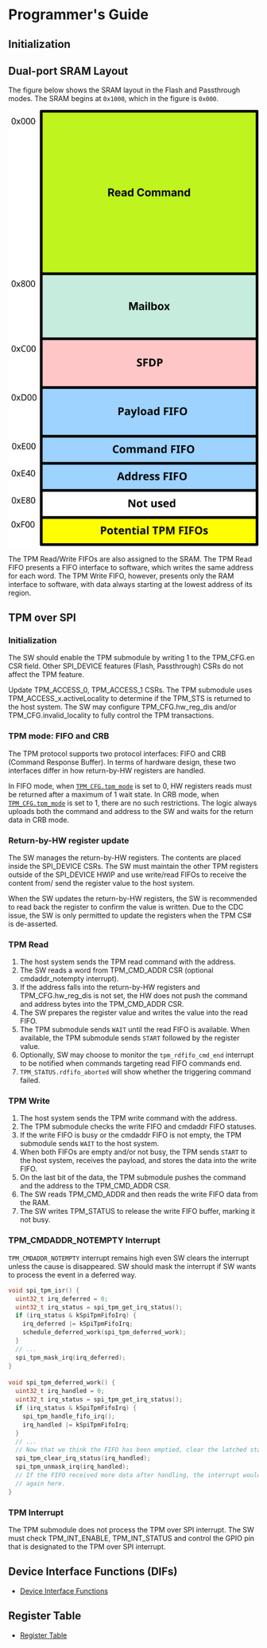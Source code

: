 # Programmer's Guide

## Initialization

## Dual-port SRAM Layout

The figure below shows the SRAM layout in the Flash and Passthrough modes.
The SRAM begins at `0x1000`, which in the figure is `0x000`.

![SPI Device Dual-port SRAM Layout](../doc/spid_sram_layout.svg)

The TPM Read/Write FIFOs are also assigned to the SRAM.
The TPM Read FIFO presents a FIFO interface to software, which writes the same address for each word.
The TPM Write FIFO, however, presents only the RAM interface to software, with data always starting at the lowest address of its region.

## TPM over SPI

### Initialization

The SW should enable the TPM submodule by writing 1 to the TPM_CFG.en CSR field.
Other SPI_DEVICE features (Flash, Passthrough) CSRs do not affect the TPM feature.

Update TPM_ACCESS_0, TPM_ACCESS_1 CSRs.
The TPM submodule uses TPM_ACCESS_x.activeLocality to determine if the TPM_STS is returned to the host system.
The SW may configure TPM_CFG.hw_reg_dis and/or TPM_CFG.invalid_locality to fully control the TPM transactions.

### TPM mode: FIFO and CRB

The TPM protocol supports two protocol interfaces: FIFO and CRB (Command Response Buffer).
In terms of hardware design, these two interfaces differ in how return-by-HW registers are handled.

In FIFO mode, when [`TPM_CFG.tpm_mode`](registers.md#tpm_cfg) is set to 0, HW registers reads must be returned after a maximum of 1 wait state.
In CRB mode, when [`TPM_CFG.tpm_mode`](registers.md#tpm_cfg) is set to 1, there are no such restrictions.
The logic always uploads both the command and address to the SW and waits for the return data in CRB mode.

### Return-by-HW register update

The SW manages the return-by-HW registers.
The contents are placed inside the SPI_DEVICE CSRs.
The SW must maintain the other TPM registers outside of the SPI_DEVICE HWIP and use write/read FIFOs to receive the content from/ send the register value to the host system.

When the SW updates the return-by-HW registers, the SW is recommended to read back the register to confirm the value is written.
Due to the CDC issue, the SW is only permitted to update the registers when the TPM CS# is de-asserted.

### TPM Read

1. The host system sends the TPM read command with the address.
2. The SW reads a word from TPM_CMD_ADDR CSR (optional cmdaddr_notempty interrupt).
  1. If the address falls into the return-by-HW registers and TPM_CFG.hw_reg_dis is not set, the HW does not push the command and address bytes into the TPM_CMD_ADDR CSR.
3. The SW prepares the register value and writes the value into the read FIFO.
4. The TPM submodule sends `WAIT` until the read FIFO is available.
   When available, the TPM submodule sends `START` followed by the register value.
5. Optionally, SW may choose to monitor the `tpm_rdfifo_cmd_end` interrupt to be notified when commands targeting read FIFO commands end.
  1. `TPM_STATUS.rdfifo_aborted` will show whether the triggering command failed.

### TPM Write

1. The host system sends the TPM write command with the address.
2. The TPM submodule checks the write FIFO and cmdaddr FIFO statuses.
3. If the write FIFO is busy or the cmdaddr FIFO is not empty, the TPM submodule sends `WAIT` to the host system.
4. When both FIFOs are empty and/or not busy, the TPM sends `START` to the host system, receives the payload, and stores the data into the write FIFO.
5. On the last bit of the data, the TPM submodule pushes the command and the address to the TPM_CMD_ADDR CSR.
6. The SW reads TPM_CMD_ADDR and then reads the write FIFO data from the RAM.
7. The SW writes TPM_STATUS to release the write FIFO buffer, marking it not busy.

### TPM_CMDADDR_NOTEMPTY Interrupt

`TPM_CMDADDR_NOTEMPTY` interrupt remains high even SW clears the interrupt unless the cause is disappeared.
SW should mask the interrupt if SW wants to process the event in a deferred way.

```c
void spi_tpm_isr() {
  uint32_t irq_deferred = 0;
  uint32_t irq_status = spi_tpm_get_irq_status();
  if (irq_status & kSpiTpmFifoIrq) {
    irq_deferred |= kSpiTpmFifoIrq;
    schedule_deferred_work(spi_tpm_deferred_work);
  }
  // ...
  spi_tpm_mask_irq(irq_deferred);
}

void spi_tpm_deferred_work() {
  uint32_t irq_handled = 0;
  uint32_t irq_status = spi_tpm_get_irq_status();
  if (irq_status & kSpiTpmFifoIrq) {
    spi_tpm_handle_fifo_irq();
    irq_handled |= kSpiTpmFifoIrq;
  }
  // ...
  // Now that we think the FIFO has been emptied, clear the latched status.
  spi_tpm_clear_irq_status(irq_handled);
  spi_tpm_unmask_irq(irq_handled);
  // If the FIFO received more data after handling, the interrupt would assert
  // again here.
}
```


### TPM Interrupt

The TPM submodule does not process the TPM over SPI interrupt.
The SW must check TPM_INT_ENABLE, TPM_INT_STATUS and control the GPIO pin that is designated to the TPM over SPI interrupt.

## Device Interface Functions (DIFs)

- [Device Interface Functions](../../../../sw/device/lib/dif/dif_spi_device.h)

## Register Table

* [Register Table](registers.md#registers)
